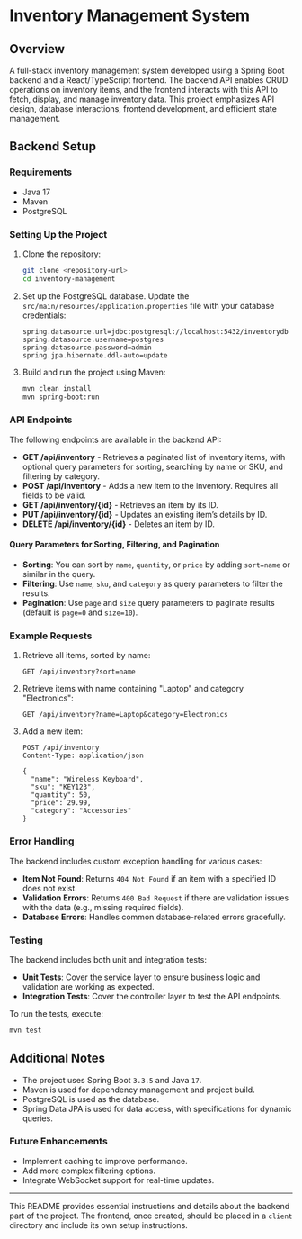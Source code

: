 
# Inventory Management System

## Overview
A full-stack inventory management system developed using a Spring Boot backend and a React/TypeScript frontend. The backend API enables CRUD operations on inventory items, and the frontend interacts with this API to fetch, display, and manage inventory data. This project emphasizes API design, database interactions, frontend development, and efficient state management.

## Backend Setup

### Requirements
- Java 17
- Maven
- PostgreSQL

### Setting Up the Project
1. Clone the repository:
    ```bash
    git clone <repository-url>
    cd inventory-management
    ```

2. Set up the PostgreSQL database. Update the `src/main/resources/application.properties` file with your database credentials:
    ```properties
    spring.datasource.url=jdbc:postgresql://localhost:5432/inventorydb
    spring.datasource.username=postgres
    spring.datasource.password=admin
    spring.jpa.hibernate.ddl-auto=update
    ```

3. Build and run the project using Maven:
    ```bash
    mvn clean install
    mvn spring-boot:run
    ```

### API Endpoints
The following endpoints are available in the backend API:

- **GET /api/inventory** - Retrieves a paginated list of inventory items, with optional query parameters for sorting, searching by name or SKU, and filtering by category.
- **POST /api/inventory** - Adds a new item to the inventory. Requires all fields to be valid.
- **GET /api/inventory/{id}** - Retrieves an item by its ID.
- **PUT /api/inventory/{id}** - Updates an existing item’s details by ID.
- **DELETE /api/inventory/{id}** - Deletes an item by ID.

#### Query Parameters for Sorting, Filtering, and Pagination
- **Sorting**: You can sort by `name`, `quantity`, or `price` by adding `sort=name` or similar in the query.
- **Filtering**: Use `name`, `sku`, and `category` as query parameters to filter the results.
- **Pagination**: Use `page` and `size` query parameters to paginate results (default is `page=0` and `size=10`).

### Example Requests
1. Retrieve all items, sorted by name:
    ```http
    GET /api/inventory?sort=name
    ```

2. Retrieve items with name containing "Laptop" and category "Electronics":
    ```http
    GET /api/inventory?name=Laptop&category=Electronics
    ```

3. Add a new item:
    ```http
    POST /api/inventory
    Content-Type: application/json

    {
      "name": "Wireless Keyboard",
      "sku": "KEY123",
      "quantity": 50,
      "price": 29.99,
      "category": "Accessories"
    }
    ```

### Error Handling
The backend includes custom exception handling for various cases:
- **Item Not Found**: Returns `404 Not Found` if an item with a specified ID does not exist.
- **Validation Errors**: Returns `400 Bad Request` if there are validation issues with the data (e.g., missing required fields).
- **Database Errors**: Handles common database-related errors gracefully.

### Testing
The backend includes both unit and integration tests:
- **Unit Tests**: Cover the service layer to ensure business logic and validation are working as expected.
- **Integration Tests**: Cover the controller layer to test the API endpoints.

To run the tests, execute:
```bash
mvn test
```

## Additional Notes
- The project uses Spring Boot `3.3.5` and Java `17`.
- Maven is used for dependency management and project build.
- PostgreSQL is used as the database.
- Spring Data JPA is used for data access, with specifications for dynamic queries.

### Future Enhancements
- Implement caching to improve performance.
- Add more complex filtering options.
- Integrate WebSocket support for real-time updates.

---

This README provides essential instructions and details about the backend part of the project. The frontend, once created, should be placed in a `client` directory and include its own setup instructions.

